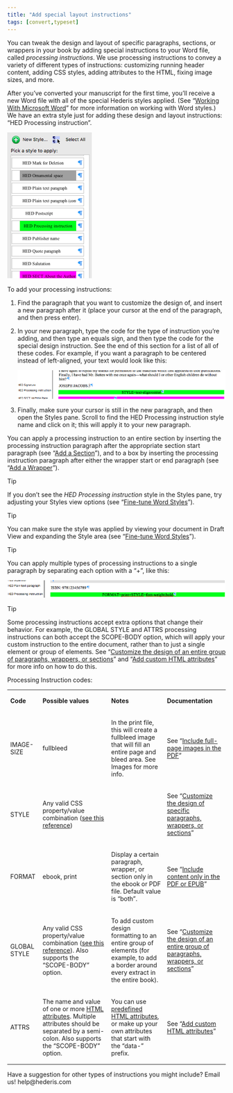 ```yaml
---
title: "Add special layout instructions"
tags: [convert,typeset]
---
```

 
<html><body><section data-type="chapter" class="hsecchapter" data-hederis-type="hsecchapter" id="custom-design" data-pi-attrs="id: custom-design; data-tags: convert,typeset;" role="doc-chapter" data-tags="convert,typeset" data-author-name=" " data-book-title=" " title="Add special layout instructions"><p class="hblkp" data-hederis-type="hblkp" id="prfJoh8tP">You can tweak the design and layout of specific paragraphs, sections, or wrappers in your book by adding special instructions to your Word file, called <em data-hederis-type="hspanem" id="paJbQyGfS">processing instructions</em>. We use processing instructions to convey a variety of different types of instructions: customizing running header content, adding CSS styles, adding attributes to the HTML, fixing image sizes, and more.</p><p class="hblkp" data-hederis-type="hblkp" id="pqFxtqgPW">After you&#8217;ve converted your manuscript for the first time, you&#8217;ll receive a new Word file with all of the special Hederis styles applied. (See &#8220;<a href="{% link _docs/fine-tune-styles.md %}" class="hspana" data-hederis-type="hspana" id="pclyccvSz">Working With Microsoft Word</a>&#8221; for more information on working with Word styles.) We have an extra style just for adding these design and layout instructions: &#8220;HED Processing instruction&#8221;.</p><img data-hederis-type="hblkimg" class="hblkimg" id="pgesUvfBQ" src="/images/pi1.png" data-img-src="/images/pi1.png"/><p class="hblkp" data-hederis-type="hblkp" id="prtjAmQfu">To add your processing instructions:</p><ol class="hwprnumlist" data-hederis-type="hwprnumlist" id="pH9aTxhQ2"><li class="hblkoli" data-hederis-type="hblkoli" id="li3KW1Z5ab"><p class="hblkoli" data-hederis-type="hblklip" id="p9AYOQcKd">Find the paragraph that you want to customize the design of, and insert a new paragraph after it (place your cursor at the end of the paragraph, and then press enter).</p></li><li class="hblkoli" data-hederis-type="hblkoli" id="li9aX1Emmn"><p class="hblkoli" data-hederis-type="hblklip" id="pMOgkreaT">In your new paragraph, type the code for the type of instruction you&#8217;re adding, and then type an equals sign, and then type the code for the special design instruction. See the end of this section for a list of all of these codes. For example, if you want a paragraph to be centered instead of left-aligned, your text would look like this:</p><img data-hederis-type="hblkimg" class="hblkimg" id="pWvmuaYhC" src="/images/pi2.png" data-img-src="/images/pi2.png"/></li><li class="hblkoli" data-hederis-type="hblkoli" id="liQjMeyyY8"><p class="hblkoli" data-hederis-type="hblklip" id="p8LeF0qbb">Finally, make sure your cursor is still in the new paragraph, and then open the Styles pane. Scroll to find the HED Processing instruction style name and click on it; this will apply it to your new paragraph.</p></li></ol><p class="hblkp" data-hederis-type="hblkp" id="p6dGlXKKk">You can apply a processing instruction to an entire section by inserting the processing instruction paragraph after the appropriate section start paragraph (see &#8220;<a href="{% link _docs/add-a-section.md %}" class="hspana" data-hederis-type="hspana" id="pKWk6UOop">Add a Section</a>&#8221;), and to a box by inserting the processing instruction paragraph after either the wrapper start or end paragraph (see &#8220;<a href="{% link _docs/add-a-wrapper.md %}" class="hspana" data-hederis-type="hspana" id="p3IEzfagn">Add a Wrapper</a>&#8221;).</p><div class="hwprbox box" data-hederis-type="hwprbox" id="pdiMBqcu5" data-type="sidebar"><p class="hblktype" data-hederis-type="hblktype" id="pS9u2pOEw">Tip</p><p class="hblkp" data-hederis-type="hblkp" id="pbnVMH2wS">If you don&#8217;t see the <em class="hspanem" data-hederis-type="hspanem" id="pwTMK5oFd">HED Processing instruction</em> style in the Styles pane, try adjusting your Styles view options (see &#8220;<a href="{% link _docs/fine-tune-styles.md %}" class="hspana" data-hederis-type="hspana" id="pKzgpY1mi">Fine-tune Word Styles</a>&#8221;).</p></div><div class="hwprbox box" data-hederis-type="hwprbox" id="pLeVRuceB" data-type="sidebar"><p class="hblktype" data-hederis-type="hblktype" id="pt0rIvLGT">Tip</p><p class="hblkp" data-hederis-type="hblkp" id="pnuzJ3UeF">You can make sure the style was applied by viewing your document in Draft View and expanding the Style area (see &#8220;<a href="{% link _docs/fine-tune-styles.md %}" class="hspana" data-hederis-type="hspana" id="pdB3EKkWW">Fine-tune Word Styles</a>&#8221;).</p></div><div class="hwprbox box" data-hederis-type="hwprbox" id="p6WZwchQy" data-type="sidebar"><p class="hblktype" data-hederis-type="hblktype" id="pHHpIAQyh">Tip</p><p class="hblkp" data-hederis-type="hblkp" id="p3GBS2gJO">You can apply multiple types of processing instructions to a single paragraph by separating each option with a &#8220;+&#8221;, like this:</p><img data-hederis-type="hblkimg" class="hblkimg" id="pQujVNn8b" src="/images/pi3.png" data-img-src="/images/pi3.png"/></div><div class="hwprbox box" data-hederis-type="hwprbox" id="pMsD5JAsS" data-type="sidebar"><p class="hblktype" data-hederis-type="hblktype" id="pzsefirrL">Tip</p><p class="hblkp" data-hederis-type="hblkp" id="pDlIVScRS">Some processing instructions accept extra options that change their behavior. For example, the GLOBAL STYLE and ATTRS processing instructions can both accept the SCOPE-BODY option, which will apply your custom instruction to the entire document, rather than to just a single element or group of elements. See &#8220;<a href="{% link _docs/global-paragraph-design.md %}" class="hspana" data-hederis-type="hspana" id="pDdRHwVK7">Customize the design of an entire group of paragraphs, wrappers, or sections</a>&#8221; and &#8220;<a href="{% link _docs/custom-attributes.md %}" class="hspana" data-hederis-type="hspana" id="pKmm1XuqU">Add custom HTML attributes</a>&#8221; for more info on how to do this.</p></div><p class="hblkp" data-hederis-type="hblkp" id="pzBUP0zdW">Processing Instruction codes:</p><table id="ppbcLMnzs" data-hederis-type="hwprtable" class="hwprtable"><tr data-hederis-type="hwprtr" class="hwprtr" id="pv1kh2nI0"><td data-hederis-type="hwprtd" class="hwprtd" id="paadoKgv9"><p class="hblkp" data-hederis-type="hblkp" id="pehGDu3dM"><strong data-hederis-type="hspanstrong" id="pEfgX96vi">Code</strong></p></td><td data-hederis-type="hwprtd" class="hwprtd" id="pcqpIqVmJ"><p class="hblkp" data-hederis-type="hblkp" id="pfHzzy3RW"><strong class="hspanstrong" data-hederis-type="hspanstrong" id="pOYG5sH7w">Possible values</strong></p></td><td data-hederis-type="hwprtd" class="hwprtd" id="pKBIRFB96"><p class="hblkp" data-hederis-type="hblkp" id="pLURzfwYc"><strong class="hspanstrong" data-hederis-type="hspanstrong" id="pPYSPP5aF">Notes</strong></p></td><td data-hederis-type="hwprtd" class="hwprtd" id="pHt45ECsS"><p class="hblkp" data-hederis-type="hblkp" id="pIvShNopA"><strong class="hspanstrong" data-hederis-type="hspanstrong" id="pG6I7vDEL">Documentation</strong></p></td></tr><tr data-hederis-type="hwprtr" class="hwprtr" id="pptD90Pbj"><td data-hederis-type="hwprtd" class="hwprtd" id="pM2IaVSE6"><p class="hblkp" data-hederis-type="hblkp" id="pK5QzTSIO">IMAGE-SIZE</p></td><td data-hederis-type="hwprtd" class="hwprtd" id="p9ud2wqrU"><p class="hblkp" data-hederis-type="hblkp" id="pXZv8G64q">fullbleed</p></td><td data-hederis-type="hwprtd" class="hwprtd" id="pxxsA6vVt"><p class="hblkp" data-hederis-type="hblkp" id="pPGWXGOVm">In the print file, this will create a fullbleed image that will fill an entire page and bleed area. See Images for more info.</p></td><td data-hederis-type="hwprtd" class="hwprtd" id="pPKRCEON5"><p class="hblkp" data-hederis-type="hblkp" id="p0ucQc7wp">See &#8220;<a href="{% link _docs/include-full-page-images.md %}" class="hspana" data-hederis-type="hspana" id="p1XvRLMvB">Include full-page images in the PDF</a>&#8221;</p></td></tr><tr data-hederis-type="hwprtr" class="hwprtr" id="pHdDopDVJ"><td data-hederis-type="hwprtd" class="hwprtd" id="p3Rp40Cr2"><p class="hblkp" data-hederis-type="hblkp" id="pVh5d5XAV">STYLE</p></td><td data-hederis-type="hwprtd" class="hwprtd" id="pY4FvV4uB"><p class="hblkp" data-hederis-type="hblkp" id="ps86Re8RR">Any valid CSS property/value combination (<a href="https://developer.mozilla.org/en-US/docs/Web/CSS/Reference" class="hspana" data-hederis-type="hspana" id="pkPOb5rXx">see this reference</a>)</p></td><td data-hederis-type="hwprtd" class="hwprtd" id="pyaMRabZX"/><td data-hederis-type="hwprtd" class="hwprtd" id="pKZQgKasO"><p class="hblkp" data-hederis-type="hblkp" id="pqwkwnZpu">See &#8220;<a href="{% link _docs/custom-paragraph-design.md %}" class="hspana" data-hederis-type="hspana" id="pEAkANgbu">Customize the design of specific paragraphs, wrappers, or sections</a>&#8221;</p></td></tr><tr data-hederis-type="hwprtr" class="hwprtr" id="paIl75YVV"><td data-hederis-type="hwprtd" class="hwprtd" id="pD5cdfmbq"><p class="hblkp" data-hederis-type="hblkp" id="p2h0TUzKv">FORMAT</p></td><td data-hederis-type="hwprtd" class="hwprtd" id="pyyCDmIpC"><p class="hblkp" data-hederis-type="hblkp" id="p2rKb49Pk">ebook, print</p></td><td data-hederis-type="hwprtd" class="hwprtd" id="pKRgMfXfN"><p class="hblkp" data-hederis-type="hblkp" id="pnKfg8nY4">Display a certain paragraph, wrapper, or section only in the ebook or PDF file. Default value is &#8220;both&#8221;.</p></td><td data-hederis-type="hwprtd" class="hwprtd" id="pK0nuHz2h"><p class="hblkp" data-hederis-type="hblkp" id="pQKmlyJcA">See &#8220;<a href="{% link _docs/include-custom-content.md %}" class="hspana" data-hederis-type="hspana" id="pQLQdjeVG">Include content only in the PDF or EPUB</a>&#8221;</p></td></tr><tr data-hederis-type="hwprtr" class="hwprtr" id="plRkOIEz4"><td data-hederis-type="hwprtd" class="hwprtd" id="p3OzmRVbe"><p class="hblkp" data-hederis-type="hblkp" id="pJvweR3OX">GLOBAL STYLE</p></td><td data-hederis-type="hwprtd" class="hwprtd" id="pqMbj3Ue4"><p class="hblkp" data-hederis-type="hblkp" id="pBsuTFbo8">Any valid CSS property/value combination (<a href="https://developer.mozilla.org/en-US/docs/Web/CSS/Reference" class="hspana" data-hederis-type="hspana" id="pupi5VoaF">see this reference</a>). Also supports the &#8220;SCOPE-BODY&#8221; option.</p></td><td data-hederis-type="hwprtd" class="hwprtd" id="pcW4EEYH4"><p class="hblkp" data-hederis-type="hblkp" id="pYnuy65sy">To add custom design formatting to an entire group of elements (for example, to add a border around every extract in the entire book).</p></td><td data-hederis-type="hwprtd" class="hwprtd" id="pE8PWSi2f"><p class="hblkp" data-hederis-type="hblkp" id="p0FTNv4cb">See &#8220;<a href="{% link _docs/global-paragraph-design.md %}" class="hspana" data-hederis-type="hspana" id="pdojURxAQ">Customize the design of an entire group of paragraphs, wrappers, or sections</a>&#8221;</p></td></tr><tr data-hederis-type="hwprtr" class="hwprtr" id="pRxGZ5zCi"><td data-hederis-type="hwprtd" class="hwprtd" id="pnT3kCWlX"><p class="hblkp" data-hederis-type="hblkp" id="pbZn8dlgk">ATTRS</p></td><td data-hederis-type="hwprtd" class="hwprtd" id="pIjXNljiF"><p class="hblkp" data-hederis-type="hblkp" id="p1E78d9HN">The name and value of one or more <a href="https://developer.mozilla.org/en-US/docs/Web/HTML/Attributes" class="hspana" data-hederis-type="hspana" id="pspLEQiBc">HTML attributes</a>. Multiple attributes should be separated by a semi-colon. Also supports the &#8220;SCOPE-BODY&#8221; option.</p></td><td data-hederis-type="hwprtd" class="hwprtd" id="pJa8SykAc"><p class="hblkp" data-hederis-type="hblkp" id="pDsrGy1yz">You can use <a href="https://developer.mozilla.org/en-US/docs/Web/HTML/Attributes" class="hspana" data-hederis-type="hspana" id="pkf8VpFmI">predefined HTML attributes</a>, or make up your own attributes that start with the &#8220;data-&#8221; prefix.</p></td><td data-hederis-type="hwprtd" class="hwprtd" id="p4CWf9kr3"><p class="hblkp" data-hederis-type="hblkp" id="pxFQddZmH">See &#8220;<a href="{% link _docs/custom-attributes.md %}" class="hspana" data-hederis-type="hspana" id="pitWtyciH">Add custom HTML attributes</a>&#8221;</p></td></tr></table><p class="hblkp" data-hederis-type="hblkp" id="p3vXnIWIu">Have a suggestion for other types of instructions you might include? Email us! help@hederis.com</p></section></body></html>
